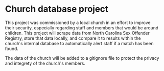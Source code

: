 # Church database project
This project was commissioned by a local church in an effort to improve their security, especially regarding staff and members that would be around children. This project will scrape data from North Carolina Sex Offender Registry, store that data locally, and compare it to results within the church's internal database to automatically alert staff if a match has been found. 

The data of the church will be added to a gitignore file to protect the privacy and integrety of the church's members.